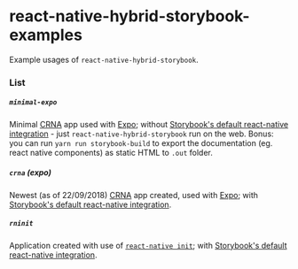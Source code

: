 react-native-hybrid-storybook-examples
===================================

Example usages of `react-native-hybrid-storybook`.

### List

##### `minimal-expo`
Minimal [CRNA](https://github.com/react-community/create-react-native-app) app used with [Expo](http://expo.io/); without [Storybook's default react-native integration](https://github.com/storybooks/storybook/tree/master/app/react-native) - just `react-native-hybrid-storybook` run on the web.
Bonus: you can run `yarn run storybook-build` to export the documentation (eg. react native components) as static HTML to `.out` folder.

##### `crna` (expo)
Newest (as of 22/09/2018) [CRNA](https://github.com/react-community/create-react-native-app) app created, used with [Expo](http://expo.io/); with [Storybook's default react-native integration](https://github.com/storybooks/storybook/tree/master/app/react-native).

##### `rninit`
Application created with use of [`react-native init`](https://facebook.github.io/react-native/docs/getting-started.html#creating-a-new-application); with [Storybook's default react-native integration](https://github.com/storybooks/storybook/tree/master/app/react-native).

